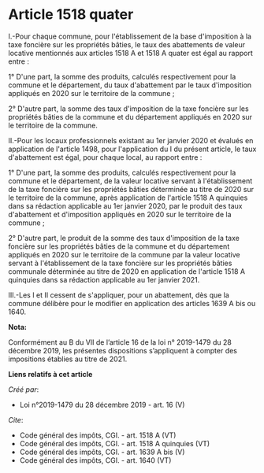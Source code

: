 # Article 1518 quater

I.-Pour chaque commune, pour l'établissement de la base d'imposition à la taxe foncière sur les propriétés bâties, le taux
des abattements de valeur locative mentionnés aux articles 1518 A et 1518 A quater est égal au rapport entre : 

1° D'une part, la somme des produits, calculés respectivement pour la commune et le département, du taux d'abattement par le
taux d'imposition appliqués en 2020 sur le territoire de la commune ; 

2° D'autre part, la somme des taux d'imposition de la taxe foncière sur les propriétés bâties de la commune et du département
appliqués en 2020 sur le territoire de la commune. 

II.-Pour les locaux professionnels existant au 1er janvier 2020 et évalués en application de l'article 1498, pour
l'application du I du présent article, le taux d'abattement est égal, pour chaque local, au rapport entre : 

1° D'une part, la somme des produits, calculés respectivement pour la commune et le département, de la valeur locative
servant à l'établissement de la taxe foncière sur les propriétés bâties déterminée au titre de 2020 sur le territoire de la
commune, après application de l'article 1518 A quinquies dans sa rédaction applicable au 1er janvier 2020, par le produit des
taux d'abattement et d'imposition appliqués en 2020 sur le territoire de la commune ; 

2° D'autre part, le produit de la somme des taux d'imposition de la taxe foncière sur les propriétés bâties de la commune et
du département appliqués en 2020 sur le territoire de la commune par la valeur locative servant à l'établissement de la taxe
foncière sur les propriétés bâties communale déterminée au titre de 2020 en application de l'article 1518 A quinquies dans sa
rédaction applicable au 1er janvier 2021. 

III.-Les I et II cessent de s'appliquer, pour un abattement, dès que la commune délibère pour le modifier en application des
articles 1639 A bis ou 1640.

**Nota:**

Conformément au B du VII de l’article 16 de la loi n° 2019-1479 du 28 décembre 2019, les présentes dispositions s’appliquent
à compter des impositions établies au titre de 2021.

**Liens relatifs à cet article**

_Créé par_:

  - Loi n°2019-1479 du 28 décembre 2019 - art. 16 (V)

_Cite_:

  - Code général des impôts, CGI. - art. 1518 A (VT)
  - Code général des impôts, CGI. - art. 1518 A quinquies (VT)
  - Code général des impôts, CGI. - art. 1639 A bis (V)
  - Code général des impôts, CGI. - art. 1640 (VT)
